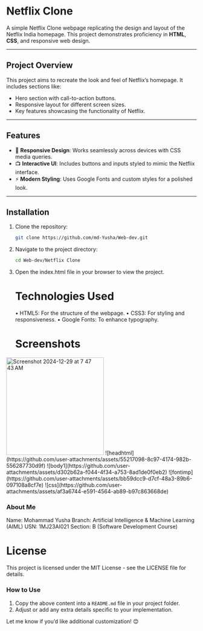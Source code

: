 # Netflix Clone

A simple Netflix Clone webpage replicating the design and layout of the Netflix India homepage. This project demonstrates proficiency in **HTML**, **CSS**, and responsive web design.

---

## Project Overview

This project aims to recreate the look and feel of Netflix’s homepage. It includes sections like:
- Hero section with call-to-action buttons.
- Responsive layout for different screen sizes.
- Key features showcasing the functionality of Netflix.

---

## Features

- 🎨 **Responsive Design**: Works seamlessly across devices with CSS media queries.
- 📺 **Interactive UI**: Includes buttons and inputs styled to mimic the Netflix interface.
- ⚡ **Modern Styling**: Uses Google Fonts and custom styles for a polished look.

---

## Installation

1. Clone the repository:
   ```bash
   git clone https://github.com/md-Yusha/Web-dev.git

2.	Navigate to the project directory:
    ```bash
    cd Web-dev/Netflix Clone


3.	Open the index.html file in your browser to view the project.

    # Technologies Used
	•	HTML5: For the structure of the webpage.
	•	CSS3: For styling and responsiveness.
	•	Google Fonts: To enhance typography.

    # Screenshots

<img width="258" alt="Screenshot 2024-12-29 at 7 47 43 AM" src="https://github.com/user-attachments/assets/a0213b6e-a43e-41c1-8b26-f4120638498f" />
![headhtml](https://github.com/user-attachments/assets/55217098-8c97-4174-982b-556287730d9f)
![body1](https://github.com/user-attachments/assets/d302b62a-f044-4f34-a753-8ad1de0f0eb2)
![fontimp](https://github.com/user-attachments/assets/bb59dcc9-d7cf-48a3-89b6-097108a8cf7e)
![css](https://github.com/user-attachments/assets/af3a6744-e591-4564-ab89-b97c863668de)


### About Me

Name: Mohammad Yusha
Branch: Artificial Intelligence & Machine Learning (AIML)
USN: 1MJ23AI021
Section: B (Software Development Course)

# License

This project is licensed under the MIT License - see the LICENSE file for details.

### How to Use
1. Copy the above content into a `README.md` file in your project folder.
2. Adjust or add any extra details specific to your implementation.

Let me know if you’d like additional customization! 😊
